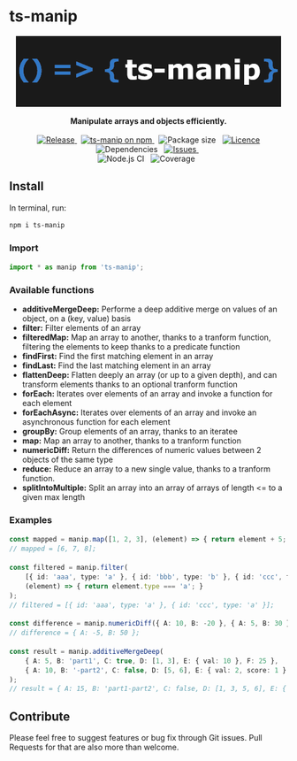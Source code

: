 # ts-manip

<div style="text-align: center;">

![](ts-manip.png "ts-manip logo")

</div>

<p style="text-align: center;">
	<b>Manipulate arrays and objects efficiently.</b>
	<br/>
	<br/>
	<a href="https://github.com/JasonMejane/ts-manip">
		<img src="https://img.shields.io/github/v/release/JasonMejane/ts-manip" alt="Release" />
	</a>&nbsp;
	<a href="https://www.npmjs.com/ts-manip">
    	<img src="https://img.shields.io/npm/v/ts-manip.svg?logo=npm&logoColor=fff&label=NPM+package&color=limegreen" alt="ts-manip on npm" />
	</a>&nbsp;
	<span>
		<img src="https://img.shields.io/bundlephobia/min/ts-manip" alt="Package size" />
	</span>&nbsp;
	<a href="https://github.com/JasonMejane/ts-manip/blob/master/LICENSE">
		<img src="https://img.shields.io/github/license/JasonMejane/ts-manip" alt="Licence" />
	</a>
	<span>
		<img src="https://img.shields.io/badge/dependencies-0-success" alt="Dependencies" />
	</span>&nbsp;
	<a href="https://github.com/JasonMejane/ts-manip/issues">
		<img src="https://img.shields.io/github/issues/JasonMejane/ts-manip" alt="Issues" />
	</a>&nbsp;
	<br/>
	<span>
		<img src="https://github.com/JasonMejane/ts-manip/actions/workflows/nodejs_ci_main.yml/badge.svg" alt="Node.js CI" />
	</span>&nbsp;
	<span>
		<img src="https://img.shields.io/badge/coverage-100%25-success" alt="Coverage" />
	</span>&nbsp;
</p>

## Install

In terminal, run:
```sh
npm i ts-manip
```


### Import

```typescript
import * as manip from 'ts-manip';
```

### Available functions
- **additiveMergeDeep:** Performe a deep additive merge on values of an object, on a (key, value) basis
- **filter:** Filter elements of an array
- **filteredMap:** Map an array to another, thanks to a tranform function, filtering the elements to keep thanks to a predicate function
- **findFirst:** Find the first matching element in an array
- **findLast:** Find the last matching element in an array
- **flattenDeep:** Flatten deeply an array (or up to a given depth), and can transform elements thanks to an optional tranform function
- **forEach:** Iterates over elements of an array and invoke a function for each element
- **forEachAsync:** Iterates over elements of an array and invoke an asynchronous function for each element
- **groupBy:** Group elements of an array, thanks to an iteratee
- **map:** Map an array to another, thanks to a tranform function
- **numericDiff:** Return the differences of numeric values between 2 objects of the same type
- **reduce:** Reduce an array to a new single value, thanks to a tranform function.
- **splitIntoMultiple:** Split an array into an array of arrays of length <= to a given max length

### Examples

```typescript
const mapped = manip.map([1, 2, 3], (element) => { return element + 5; });
// mapped = [6, 7, 8];

const filtered = manip.filter(
	[{ id: 'aaa', type: 'a' }, { id: 'bbb', type: 'b' }, { id: 'ccc', type: 'a' }],
	(element) => { return element.type === 'a'; }
);
// filtered = [{ id: 'aaa', type: 'a' }, { id: 'ccc', type: 'a' }];

const difference = manip.numericDiff({ A: 10, B: -20 }, { A: 5, B: 30 });
// difference = { A: -5, B: 50 };

const result = manip.additiveMergeDeep(
	{ A: 5, B: 'part1', C: true, D: [1, 3], E: { val: 10 }, F: 25 },
	{ A: 10, B: '-part2', C: false, D: [5, 6], E: { val: 2, score: 1 } }
);
// result = { A: 15, B: 'part1-part2', C: false, D: [1, 3, 5, 6], E: { val: 12, score: 1 }, F: 25 };
```

## Contribute

Please feel free to suggest features or bug fix through Git issues. Pull Requests for that are also more than welcome.
